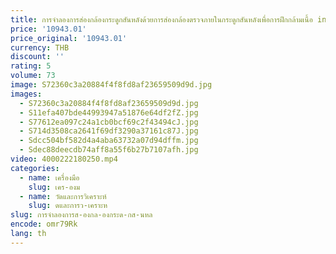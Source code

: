 ```yaml
---
title: การจำลองการส่องกล้องกระดูกสันหลังด้วยการส่องกล้องตรวจภายในกระดูกสันหลังเพื่อการฝึกกล้ามเนื้อ intervertebral foramen จำลอง
price: '10943.01'
price_original: '10943.01'
currency: THB
discount: ''
rating: 5
volume: 73
image: S72360c3a20884f4f8fd8af23659509d9d.jpg
images:
  - S72360c3a20884f4f8fd8af23659509d9d.jpg
  - S11efa407bde44993947a51876e64df2fZ.jpg
  - S77612ea097c24a1cb0bcf69c2f43494cJ.jpg
  - S714d3508ca2641f69df3290a37161c87J.jpg
  - Sdcc504bf582d4a4aba63732a07d94dffm.jpg
  - Sdec88deecdb74aff8a55f6b27b7107afh.jpg
video: 4000222180250.mp4
categories:
  - name: เครื่องมือ
    slug: เคร-องม
  - name: วัดและการวิเคราะห์
    slug: ดและการว-เคราะห
slug: การจำลองการส-องกล-องกระด-กส-นหล
encode: omr79Rk
lang: th
---
```

  